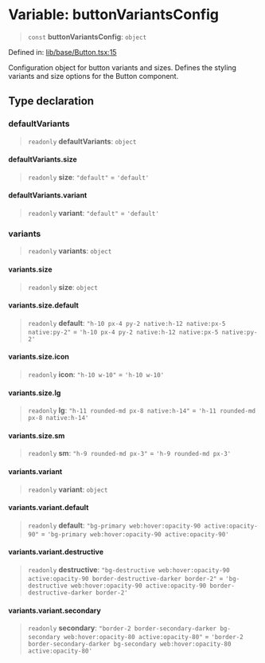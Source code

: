 # Variable: buttonVariantsConfig

> `const` **buttonVariantsConfig**: `object`

Defined in: [lib/base/Button.tsx:15](https://github.com/aldesgroup/goaldn/blob/6a7943d02984b1a6b41d76a3a483a1484b644076/lib/base/Button.tsx#L15)

Configuration object for button variants and sizes.
Defines the styling variants and size options for the Button component.

## Type declaration

### defaultVariants

> `readonly` **defaultVariants**: `object`

#### defaultVariants.size

> `readonly` **size**: `"default"` = `'default'`

#### defaultVariants.variant

> `readonly` **variant**: `"default"` = `'default'`

### variants

> `readonly` **variants**: `object`

#### variants.size

> `readonly` **size**: `object`

#### variants.size.default

> `readonly` **default**: `"h-10 px-4 py-2 native:h-12 native:px-5 native:py-2"` = `'h-10 px-4 py-2 native:h-12 native:px-5 native:py-2'`

#### variants.size.icon

> `readonly` **icon**: `"h-10 w-10"` = `'h-10 w-10'`

#### variants.size.lg

> `readonly` **lg**: `"h-11 rounded-md px-8 native:h-14"` = `'h-11 rounded-md px-8 native:h-14'`

#### variants.size.sm

> `readonly` **sm**: `"h-9 rounded-md px-3"` = `'h-9 rounded-md px-3'`

#### variants.variant

> `readonly` **variant**: `object`

#### variants.variant.default

> `readonly` **default**: `"bg-primary web:hover:opacity-90 active:opacity-90"` = `'bg-primary web:hover:opacity-90 active:opacity-90'`

#### variants.variant.destructive

> `readonly` **destructive**: `"bg-destructive web:hover:opacity-90 active:opacity-90 border-destructive-darker border-2"` = `'bg-destructive web:hover:opacity-90 active:opacity-90 border-destructive-darker border-2'`

#### variants.variant.secondary

> `readonly` **secondary**: `"border-2 border-secondary-darker bg-secondary web:hover:opacity-80 active:opacity-80"` = `'border-2 border-secondary-darker bg-secondary web:hover:opacity-80 active:opacity-80'`
